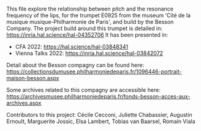 This file explore the relationship between pitch and the resonance frequency of the lips,
for the trumpet E0925 from the museum 'Cité de la musique musique-Philharmonie de Paris', and build by the Besson Company.
The project build around this trumpet is detailed in: https://inria.hal.science/hal-04352706
It has been presented in:
- CFA 2022: https://hal.science/hal-03848341
- Vienna Talks 2022: https://inria.hal.science/hal-03842072


Detail about the Besson compagny can be found here: https://collectionsdumusee.philharmoniedeparis.fr/1096446-portrait-maison-besson.aspx

Some archives related to this compagny are accessible here: https://archivesmusee.philharmoniedeparis.fr/fonds-besson-acces-aux-archives.aspx

Contributors to this project: Cécile Cecconi, Juliette Chabassier, Augustin Ernoult, Marguerite Jossic, Elsa Lambert, Tobias van Baarsel, Romain Viala